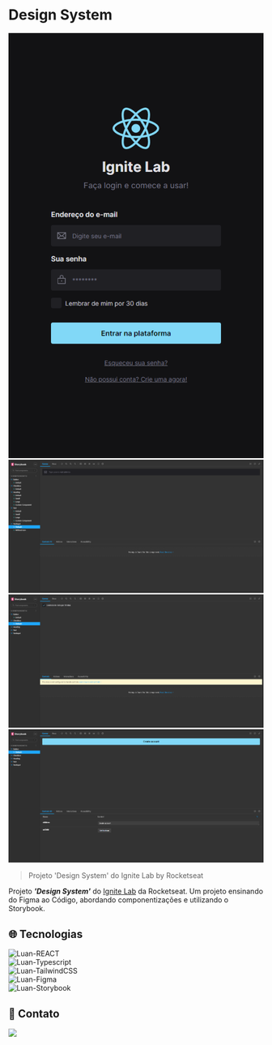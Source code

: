 # Design System

![preview](./.github/preview.png)
![preview](./.github/preview_2.png)
![preview](./.github/preview_3.png)
![preview](./.github/preview_4.png)

>Projeto 'Design System' do Ignite Lab by Rocketseat

Projeto <I><b>'Design System'</b></I> do <U>Ignite Lab</U> da Rocketseat.
Um projeto ensinando do Figma ao Código, abordando componentizações e utilizando o Storybook.

<!-- [🔗 Clique aqui para acessar](https://luanpablocs.github.io/meus-links/) -->

## 🌐 Tecnologias


<img alt="Luan-REACT" src="https://img.shields.io/badge/React-20232A?style=for-the-badge&logo=react&logoColor=61DAFB"><br>
<img alt="Luan-Typescript" src="https://img.shields.io/badge/TypeScript-007ACC?style=for-the-badge&logo=typescript&logoColor=white"><br>
<img alt="Luan-TailwindCSS" src="https://img.shields.io/badge/Tailwind_CSS-38B2AC?style=for-the-badge&logo=tailwind-css&logoColor=white"><br>
<img alt="Luan-Figma" src="https://img.shields.io/badge/Figma-F24E1E?style=for-the-badge&logo=figma&logoColor=white"><br>
<img alt="Luan-Storybook" height="90" width="90" src="https://cdn.jsdelivr.net/gh/devicons/devicon/icons/storybook/storybook-original-wordmark.svg">

## 📱 Contato

<a href = "mailto:luanpablo@outlook.com"><img src="https://img.shields.io/badge/Outlook-0078D4?style=for-the-badge&logo=microsoft-outlook&logoColor=white" target="_blank"></a>
